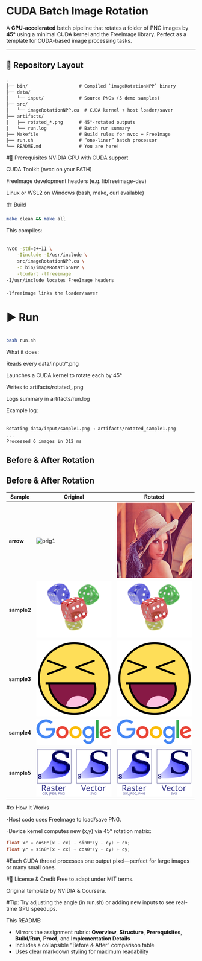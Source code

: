 # CUDA Batch Image Rotation

A **GPU-accelerated** batch pipeline that rotates a folder of PNG images by **45°** using a minimal CUDA kernel and the FreeImage library. Perfect as a template for CUDA-based image processing tasks.

---

## 📂 Repository Layout

```text
.
├── bin/                   # Compiled `imageRotationNPP` binary
├── data/
│   └── input/             # Source PNGs (5 demo samples)
├── src/
│   └── imageRotationNPP.cu  # CUDA kernel + host loader/saver
├── artifacts/
│   ├── rotated_*.png      # 45°-rotated outputs
│   └── run.log            # Batch run summary
├── Makefile               # Build rules for nvcc + FreeImage
├── run.sh                 # “one-liner” batch processor
└── README.md              # You are here!
```

#🔧 Prerequisites
NVIDIA GPU with CUDA support

CUDA Toolkit (nvcc on your PATH)

FreeImage development headers (e.g. libfreeimage-dev)

Linux or WSL2 on Windows (bash, make, curl available)

🏗️ Build
```bash
make clean && make all
```
This compiles:

```bash

nvcc -std=c++11 \
    -Iinclude -I/usr/include \
    src/imageRotationNPP.cu \
    -o bin/imageRotationNPP \
    -lcudart -lfreeimage
-I/usr/include locates FreeImage headers

-lfreeimage links the loader/saver
```
# ▶️ Run
```bash

bash run.sh
```
What it does:

Reads every data/input/*.png

Launches a CUDA kernel to rotate each by 45°

Writes to artifacts/rotated_<name>.png

Logs summary in artifacts/run.log

Example log:

``` bash

Rotating data/input/sample1.png → artifacts/rotated_sample1.png
...
Processed 6 images in 312 ms
```

## Before & After Rotation

## Before & After Rotation

| Sample   | Original                                                      | Rotated                                                       |
|----------|---------------------------------------------------------------|---------------------------------------------------------------|
| **arrow**  | <img src="data/input/sample1.png"    alt="orig1" width="200"/> | <img src="artifacts/rotated_sample1.png" alt="rot1" width="200"/> |
| **sample2**| <img src="data/input/sample2.png"    alt="orig2" width="200"/> | <img src="artifacts/rotated_sample2.png" alt="rot2" width="200"/> |
| **sample3**| <img src="data/input/sample3.png"    alt="orig3" width="200"/> | <img src="artifacts/rotated_sample3.png" alt="rot3" width="200"/> |
| **sample4**| <img src="data/input/sample4.png"    alt="orig4" width="200"/> | <img src="artifacts/rotated_sample4.png" alt="rot4" width="200"/> |
| **sample5**| <img src="data/input/sample5.png"    alt="orig5" width="200"/> | <img src="artifacts/rotated_sample5.png" alt="rot5" width="200"/> |




#⚙️ How It Works

-Host code uses FreeImage to load/save PNG.

-Device kernel computes new (x,y) via 45° rotation matrix:

```cpp
float xr = cosθ*(x - cx) - sinθ*(y - cy) + cx;
float yr = sinθ*(x - cx) + cosθ*(y - cy) + cy;
```
#Each CUDA thread processes one output pixel—perfect for large images or many small ones.

#📝 License & Credit
Free to adapt under MIT terms.

Original template by NVIDIA & Coursera.

#Tip: Try adjusting the angle (in run.sh) or adding new inputs to see real-time GPU speedups.

This README:

- Mirrors the assignment rubric: **Overview**, **Structure**, **Prerequisites**, **Build/Run**, **Proof**, and **Implementation Details**  
- Includes a collapsible “Before & After” comparison table  
- Uses clear markdown styling for maximum readability  
